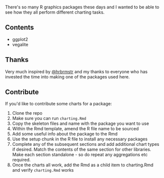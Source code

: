 
There's so many R graphics packages these days and I wanted to be able to see how they all perform different charting tasks.

## Contents
- ggplot2
- vegalite

## Thanks
Very much inspired by [\@hrbrmstr](https://github.com/hrbrmstr) and my thanks to everyone who has invested the time into making one of the packages used here.

## Contribute
If you'd like to contribute some charts for a package:

1. Clone the repo
2. Make sure you can run `charting.Rmd`
3. Copy the skeleton files and name with the package you want to use
4. Within the Rmd template, amend the R file name to be sourced
5. Add some useful info about the package to the Rmd
6. Use the setup chunk in the R file to install any necessary packages
7. Complete any of the subsequent sections and add additional chart types if desired. Match the contents of the same section for other libraries. Make each section standalone - so do repeat any aggregations etc required.
8. Once the charts all work, add the Rmd as a child item to charting.Rmd and verify `charting.Rmd` works
